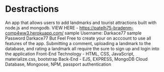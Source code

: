 # Destractions
An app that allows users to add landmarks and tourist attractions built with node.js and mongodb.
VIEW HERE - https://patelh75-bradenm-comp4ww3.herokuapp.com/
sample Username: Darkace77
sample Password Darkace77
But Feel Free to create your on acccount to use all features of the app.
Submitting a comment, uploading a landmark to the database, and rating a landmark all require the sure to sign up and login into the application
Front-End Technology - HTML, CSS, JavaScript, materialize.css, bootstrap
Back-End - EJS, EXPRESS, MongoDB Cloud Database, Mongoose, NPM, passport authentication
